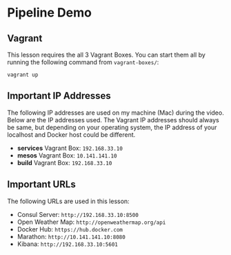 # Pipeline Demo

## Vagrant

This lesson requires the all 3 Vagrant Boxes. You can start them all by running the following command from ```vagrant-boxes/```:

```
vagrant up
```

## Important IP Addresses

The following IP addresses are used on my machine (Mac) during the video. Below are the IP addresses used. The Vagrant IP addresses should always be same, but depending on your operating system, the IP address of your localhost and Docker host could be different.

- **services** Vagrant Box: ```192.168.33.10```
- **mesos** Vagrant Box: ```10.141.141.10```
- **build** Vagrant Box: ```192.168.33.10```

## Important URLs

The following URLs are used in this lesson:

- Consul Server: ```http://192.168.33.10:8500```
- Open Weather Map: ```http://openweathermap.org/api```
- Docker Hub: ```https://hub.docker.com```
- Marathon: ```http://10.141.141.10:8080```
- Kibana: ```http://192.168.33.10:5601```